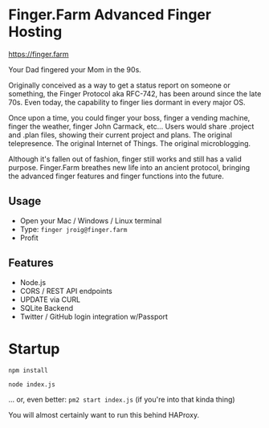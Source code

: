# Finger.Farm Advanced Finger Hosting
https://finger.farm

Your Dad fingered your Mom in the 90s.

Originally conceived as a way to get a status report on someone or something, the Finger Protocol aka RFC-742, has been around since the late 70s. Even today, the capability to finger lies dormant in every major OS.

Once upon a time, you could finger your boss, finger a vending machine, finger the weather, finger John Carmack, etc... Users would share .project and .plan files, showing their current project and plans. The original telepresence. The original Internet of Things. The original microblogging.

Although it's fallen out of fashion, finger still works and still has a valid purpose. Finger.Farm breathes new life into an ancient protocol, bringing the advanced finger features and finger functions into the future.

## Usage
* Open your Mac / Windows / Linux terminal
* Type:
`finger jroig@finger.farm`
* Profit

## Features
* Node.js
* CORS / REST API endpoints
* UPDATE via CURL
* SQLite Backend
* Twitter / GitHub login integration w/Passport


# Startup
`npm install`

`node index.js`

... or, even better: `pm2 start index.js` (if you're into that kinda thing)

You will almost certainly want to run this behind HAProxy.
